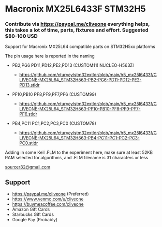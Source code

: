 # Macronix MX25L6433F STM32H5
### Contribute via   https://paypal.me/cliveone  everything helps, this takes a lot of time, parts, fixtures and effort. Suggested $80-100 USD

Support for Macronix MX25L64 compatible parts on STM32H5xx platforms

The pin usage here is reported in the naming

  *  PB2,PG6 PD11,PD12,PE2,PD13 (CUSTOM11) NUCLEO-H563ZI
     *  https://github.com/cturvey/stm32extldr/blob/main/h5_mx25l6433f/CLIVEONE-MX25L64_STM32H563-PB2-PG6-PD11-PD12-PE2-PD13.stldr

  *  PF10,PB10 PF8,PF9,PF7,PF6 (CUSTOM99)
     *  https://github.com/cturvey/stm32extldr/blob/main/h5_mx25l6433f/CLIVEONE-MX25L64_STM32H563-PF10-PB10-PF8-PF9-PF7-PF6.stldr

  *  PB4,PC11 PC1,PC2,PC3,PC0 (CUSTOM78)
     *  https://github.com/cturvey/stm32extldr/blob/main/h5_mx25l6433f/CLIVEONE-MX25L64_STM32H563-PB4-PC11-PC1-PC2-PC3-PC0.stldr

Adding in some Keil .FLM to the experiment here, make sure at least 52KB RAM selected for algorithms, and .FLM filename is 31 characters or less

 sourcer32@gmail.com

##  Support
 
  *  https://paypal.me/cliveone (Preferred)
  *  https://www.venmo.com/u/cliveone
  *  https://buymeacoffee.com/cliveone
  *  Amazon Gift Cards
  *  Starbucks Gift Cards
  *  Google Pay (Probably)
